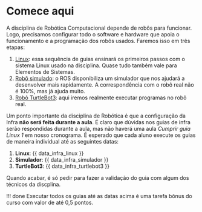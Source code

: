 # Comece aqui

A disciplina de Robótica Computacional depende de robôs para funcionar. Logo, precisamos configurar todo o software e hardware que apoia o funcionamento e a programação dos robôs usados. Faremos isso em três etapas:

1. [Linux](ssd-linux/index.md): essa sequência de guias ensinará os primeiros passos com o sistema Linux usado na disciplina. Quase tudo também vale para Elementos de Sistemas.
2. [Robô simulado](simulador/index.md): o ROS disponibiliza um simulador que nos ajudará a desenvolver mais rapidamente. A correspondência com o robô real não é 100%, mas já ajuda muito.
3. [Robô TurtleBot3](turtlebot3/index.md): aqui iremos realmente executar programas no robô real.

Um ponto importante da disciplina de Robótica é que a configuração da Infra **não será feita durante a aula**. É claro que dúvidas nos guias de infra serão respondidas durante a aula, mas não haverá uma aula *Cumprir guia Linux 1* em nosso cronograma. É esperado que cada aluno execute os guias de maneira individual até as seguintes datas:

1. **Linux**: {{ data_infra_linux }}
2. **Simulador**: {{ data_infra_simulador }}
3. **TurtleBot3**: {{ data_infra_turtlebot3 }}

Quando acabar, é só pedir para fazer a validação do guia com algum dos técnicos da discplina.

!!! done
    Executar todos os guias até as datas acima é uma tarefa bônus do curso com valor de até 0,5 pontos.

